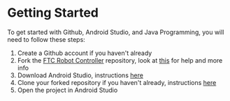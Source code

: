 # Getting Started

To get started with Github, Android Studio, and Java Programming, you will need to follow these steps:

1. Create a Github account if you haven't already
2. Fork the [FTC Robot Controller](https://github.com/FIRST-Tech-Challenge/FtcRobotController) repository, look at [this](githubbasics.md#fork) for help and more info
3. Download Android Studio, instructions [here](githubbasics.md#setup)
4. Clone your forked repository if you haven't already, instructions [here](githubbasics.md#clone)
5. Open the project in Android Studio
